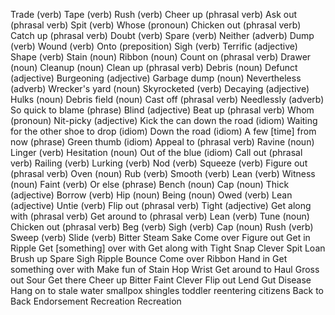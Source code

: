 Trade (verb)
Tape (verb)
Rush (verb)
Cheer up (phrasal verb)
Ask out (phrasal verb)
Spit (verb)
Whose (pronoun)
Chicken out (phrasal verb)
Catch up (phrasal verb)
Doubt (verb)
Spare (verb)
Neither (adverb)
Dump (verb)
Wound (verb)
Onto (preposition)
Sigh (verb)
Terrific (adjective)
Shape (verb)
Stain (noun)
Ribbon (noun)
Count on (phrasal verb)
Drawer (noun)
Cleanup (noun)
Clean up (phrasal verb)
Debris (noun)
Defunct (adjective)
Burgeoning (adjective)
Garbage dump (noun)
Nevertheless (adverb)
Wrecker's yard (noun)
Skyrocketed (verb)
Decaying (adjective)
Hulks (noun)
Debris field (noun)
Cast off (phrasal verb)
Needlessly (adverb)
So quick to blame (phrase)
Blind (adjective)
Beat up (phrasal verb)
Whom (pronoun)
Nit-picky (adjective)
Kick the can down the road (idiom)
Waiting for the other shoe to drop (idiom)
Down the road (idiom)
A few [time] from now (phrase)
Green thumb (idiom)
Appeal to (phrasal verb)
Ravine (noun)
Linger (verb)
Hesitation (noun)
Out of the blue (idiom)
Call out (phrasal verb)
Railing (verb)
Lurking (verb)
Nod (verb)
Squeeze (verb)
Figure out (phrasal verb)
Oven (noun)
Rub (verb)
Smooth (verb)
Lean (verb)
Witness (noun)
Faint (verb)
Or else (phrase)
Bench (noun)
Cap (noun)
Thick (adjective)
Borrow (verb)
Hip (noun)
Being (noun)
Owed (verb)
Lean (adjective)
Untie (verb)
Flip out (phrasal verb)
Tight (adjective)
Get along with (phrasal verb)
Get around to (phrasal verb)
Lean (verb)
Tune (noun)
Chicken out (phrasal verb)
Beg (verb)
Sigh (verb)
Cap (noun)
Rush (verb)
Sweep (verb)
Slide (verb)
Bitter
Steam
Sake
Come over
Figure out
Get in
Ripple
Get [something] over with
Get along with
Tight
Snap
Clever
Spit
Loan
Brush up
Spare
Sigh
Ripple
Bounce
Come over
Ribbon
Hand in
Get something over with
Make fun of
Stain
Hop
Wrist
Get around to
Haul
Gross out
Sour
Get there
Cheer up
Bitter
Faint
Clever
Flip out
Lend
Gut
Disease
Hang on to
stale water
smallpox
shingles
toddler
reentering citizens
Back to Back
Endorsement
Recreation
Recreation
